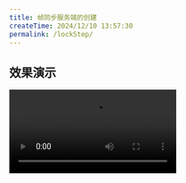 ```yaml
---
title: 帧同步服务端的创建
createTime: 2024/12/10 13:57:30
permalink: /lockStep/
---
```


## 效果演示
<video controls>
    <source src = "https://oss.dyx666.icu/video/server/MyLockStep.mp4" type = "video/mp4">
    不能播放
</video>
